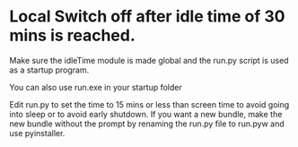 # Local Switch off after idle time of 30 mins is reached.
Make sure the idleTime module is made global and the run.py script is used as a startup program.

You can also use run.exe in your startup folder


Edit run.py to set the time to 15 mins or less than screen time to avoid going into sleep or to avoid early shutdown.
If you want a new bundle, make the new bundle without the prompt by renaming the run.py file to run.pyw and use pyinstaller.
